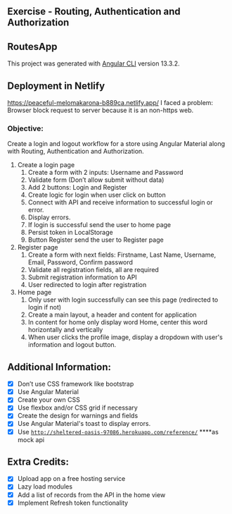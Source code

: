 ## Exercise - Routing, Authentication and Authorization

## RoutesApp

This project was generated with [Angular CLI](https://github.com/angular/angular-cli) version 13.3.2.

## Deployment in Netlify

https://peaceful-melomakarona-b889ca.netlify.app/
I faced a problem: Browser block request to server because it is an non-https web.

### **Objective:**

Create a login and logout workflow for a store using Angular Material along with Routing, Authentication and Authorization.

1. Create a login page
    1. Create a form with 2 inputs: Username and Password
    2. Validate form (Don’t allow submit without data)
    3. Add 2 buttons: Login and Register
    4. Create logic for login when user click on button
    5. Connect with API and receive information to successful login or error.
    6. Display errors.
    7. If login is successful send the user to home page
    8. Persist token in LocalStorage
    9. Button Register send the user to Register page
2. Register page
    1. Create a form with next fields: Firstname, Last Name, Username, Email, Password, Confirm password
    2. Validate all registration fields, all are required
    3. Submit registration information to API
    4. User redirected to login after registration
3. Home page
    1. Only user with login successfully can see this page (redirected to login if not)
    2. Create a main layout, a header and content for application
    3. In content for home only display word Home, center this word horizontally and vertically
    4. When user clicks the profile image, display a dropdown with user's information and logout button.


## **Additional Information:**

-[x] Don’t use CSS framework like bootstrap
-[x] Use Angular Material
-[x] Create your own CSS
-[x] Use flexbox and/or CSS grid if necessary
-[x] Create the design for warnings and fields
-[x] Use Angular Material's toast to display errors.
-[x] Use [`http://sheltered-oasis-97086.herokuapp.com/reference/`](http://sheltered-oasis-97086.herokuapp.com/reference/) ****as mock api

## **Extra Credits:**

-[x] Upload app on a free hosting service
-[x] Lazy load modules
-[x] Add a list of records from the API in the home view
-[x] Implement Refresh token functionality